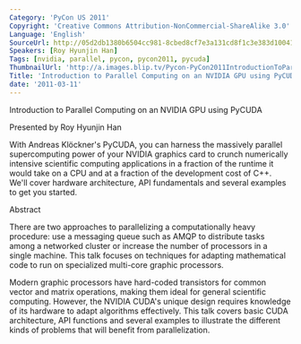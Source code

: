 ```yaml
---
Category: 'PyCon US 2011'
Copyright: 'Creative Commons Attribution-NonCommercial-ShareAlike 3.0'
Language: 'English'
SourceUrl: http://05d2db1380b6504cc981-8cbed8cf7e3a131cd8f1c3e383d10041.r93.cf2.rackcdn.com/pycon-us-2011/436_introduction-to-parallel-computing-on-an-nvidia-gpu-using-pycuda.mp4
Speakers: [Roy Hyunjin Han]
Tags: [nvidia, parallel, pycon, pycon2011, pycuda]
ThumbnailUrl: 'http://a.images.blip.tv/Pycon-PyCon2011IntroductionToParallelComputingOnAnNVIDIAGPUU724.png'
Title: 'Introduction to Parallel Computing on an NVIDIA GPU using PyCUDA'
date: '2011-03-11'
---
```

Introduction to Parallel Computing on an NVIDIA GPU using PyCUDA

Presented by Roy Hyunjin Han

With Andreas Klöckner's PyCUDA, you can harness the massively parallel
supercomputing power of your NVIDIA graphics card to crunch numerically
intensive scientific computing applications in a fraction of the runtime it
would take on a CPU and at a fraction of the development cost of C++. We'll
cover hardware architecture, API fundamentals and several examples to get you
started.

Abstract

There are two approaches to parallelizing a computationally heavy procedure:
use a messaging queue such as AMQP to distribute tasks among a networked
cluster or increase the number of processors in a single machine. This talk
focuses on techniques for adapting mathematical code to run on specialized
multi-core graphic processors.

Modern graphic processors have hard-coded transistors for common vector and
matrix operations, making them ideal for general scientific computing.
However, the NVIDIA CUDA's unique design requires knowledge of its hardware to
adapt algorithms effectively. This talk covers basic CUDA architecture, API
functions and several examples to illustrate the different kinds of problems
that will benefit from parallelization.

